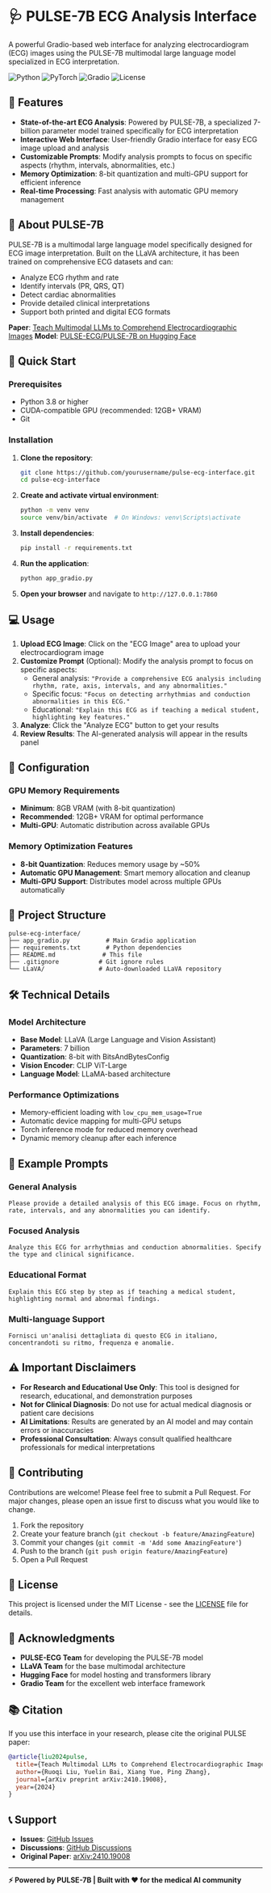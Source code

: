 # 🩺 PULSE-7B ECG Analysis Interface

A powerful Gradio-based web interface for analyzing electrocardiogram (ECG) images using the PULSE-7B multimodal large language model specialized in ECG interpretation.

![Python](https://img.shields.io/badge/python-3.8+-blue.svg)
![PyTorch](https://img.shields.io/badge/PyTorch-2.0+-red.svg)
![Gradio](https://img.shields.io/badge/Gradio-4.0+-orange.svg)
![License](https://img.shields.io/badge/license-MIT-green.svg)

## 🌟 Features

- **State-of-the-art ECG Analysis**: Powered by PULSE-7B, a specialized 7-billion parameter model trained specifically for ECG interpretation
- **Interactive Web Interface**: User-friendly Gradio interface for easy ECG image upload and analysis
- **Customizable Prompts**: Modify analysis prompts to focus on specific aspects (rhythm, intervals, abnormalities, etc.)
- **Memory Optimization**: 8-bit quantization and multi-GPU support for efficient inference
- **Real-time Processing**: Fast analysis with automatic GPU memory management

## 🔬 About PULSE-7B

PULSE-7B is a multimodal large language model specifically designed for ECG image interpretation. Built on the LLaVA architecture, it has been trained on comprehensive ECG datasets and can:

- Analyze ECG rhythm and rate
- Identify intervals (PR, QRS, QT)
- Detect cardiac abnormalities
- Provide detailed clinical interpretations
- Support both printed and digital ECG formats

**Paper**: [Teach Multimodal LLMs to Comprehend Electrocardiographic Images](https://arxiv.org/abs/2410.19008)
**Model**: [PULSE-ECG/PULSE-7B on Hugging Face](https://huggingface.co/PULSE-ECG/PULSE-7B)

## 🚀 Quick Start

### Prerequisites

- Python 3.8 or higher
- CUDA-compatible GPU (recommended: 12GB+ VRAM)
- Git

### Installation

1. **Clone the repository**:
   ```bash
   git clone https://github.com/yourusername/pulse-ecg-interface.git
   cd pulse-ecg-interface
   ```

2. **Create and activate virtual environment**:
   ```bash
   python -m venv venv
   source venv/bin/activate  # On Windows: venv\Scripts\activate
   ```

3. **Install dependencies**:
   ```bash
   pip install -r requirements.txt
   ```

4. **Run the application**:
   ```bash
   python app_gradio.py
   ```

5. **Open your browser** and navigate to `http://127.0.0.1:7860`

## 💻 Usage

1. **Upload ECG Image**: Click on the "ECG Image" area to upload your electrocardiogram image
2. **Customize Prompt** (Optional): Modify the analysis prompt to focus on specific aspects:
   - General analysis: `"Provide a comprehensive ECG analysis including rhythm, rate, axis, intervals, and any abnormalities."`
   - Specific focus: `"Focus on detecting arrhythmias and conduction abnormalities in this ECG."`
   - Educational: `"Explain this ECG as if teaching a medical student, highlighting key features."`
3. **Analyze**: Click the "Analyze ECG" button to get your results
4. **Review Results**: The AI-generated analysis will appear in the results panel

## 🔧 Configuration

### GPU Memory Requirements

- **Minimum**: 8GB VRAM (with 8-bit quantization)
- **Recommended**: 12GB+ VRAM for optimal performance
- **Multi-GPU**: Automatic distribution across available GPUs

### Memory Optimization Features

- **8-bit Quantization**: Reduces memory usage by ~50%
- **Automatic GPU Management**: Smart memory allocation and cleanup
- **Multi-GPU Support**: Distributes model across multiple GPUs automatically

## 📁 Project Structure

```
pulse-ecg-interface/
├── app_gradio.py          # Main Gradio application
├── requirements.txt       # Python dependencies
├── README.md             # This file
├── .gitignore           # Git ignore rules
└── LLaVA/               # Auto-downloaded LLaVA repository
```

## 🛠️ Technical Details

### Model Architecture
- **Base Model**: LLaVA (Large Language and Vision Assistant)
- **Parameters**: 7 billion
- **Quantization**: 8-bit with BitsAndBytesConfig
- **Vision Encoder**: CLIP ViT-Large
- **Language Model**: LLaMA-based architecture

### Performance Optimizations
- Memory-efficient loading with `low_cpu_mem_usage=True`
- Automatic device mapping for multi-GPU setups
- Torch inference mode for reduced memory overhead
- Dynamic memory cleanup after each inference

## 🔬 Example Prompts

### General Analysis
```
Please provide a detailed analysis of this ECG image. Focus on rhythm, rate, intervals, and any abnormalities you can identify.
```

### Focused Analysis
```
Analyze this ECG for arrhythmias and conduction abnormalities. Specify the type and clinical significance.
```

### Educational Format
```
Explain this ECG step by step as if teaching a medical student, highlighting normal and abnormal findings.
```

### Multi-language Support
```
Fornisci un'analisi dettagliata di questo ECG in italiano, concentrandoti su ritmo, frequenza e anomalie.
```

## ⚠️ Important Disclaimers

- **For Research and Educational Use Only**: This tool is designed for research, educational, and demonstration purposes
- **Not for Clinical Diagnosis**: Do not use for actual medical diagnosis or patient care decisions
- **AI Limitations**: Results are generated by an AI model and may contain errors or inaccuracies
- **Professional Consultation**: Always consult qualified healthcare professionals for medical interpretations

## 🤝 Contributing

Contributions are welcome! Please feel free to submit a Pull Request. For major changes, please open an issue first to discuss what you would like to change.

1. Fork the repository
2. Create your feature branch (`git checkout -b feature/AmazingFeature`)
3. Commit your changes (`git commit -m 'Add some AmazingFeature'`)
4. Push to the branch (`git push origin feature/AmazingFeature`)
5. Open a Pull Request

## 📄 License

This project is licensed under the MIT License - see the [LICENSE](LICENSE) file for details.

## 🙏 Acknowledgments

- **PULSE-ECG Team** for developing the PULSE-7B model
- **LLaVA Team** for the base multimodal architecture
- **Hugging Face** for model hosting and transformers library
- **Gradio Team** for the excellent web interface framework

## 📚 Citation

If you use this interface in your research, please cite the original PULSE paper:

```bibtex
@article{liu2024pulse,
  title={Teach Multimodal LLMs to Comprehend Electrocardiographic Images},
  author={Ruoqi Liu, Yuelin Bai, Xiang Yue, Ping Zhang},
  journal={arXiv preprint arXiv:2410.19008},
  year={2024}
}
```

## 📞 Support

- **Issues**: [GitHub Issues](https://github.com/yourusername/pulse-ecg-interface/issues)
- **Discussions**: [GitHub Discussions](https://github.com/yourusername/pulse-ecg-interface/discussions)
- **Original Paper**: [arXiv:2410.19008](https://arxiv.org/abs/2410.19008)

---

**⚡ Powered by PULSE-7B | Built with ❤️ for the medical AI community**